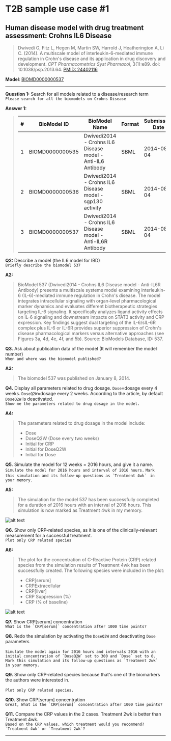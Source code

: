 # T2B sample use case #1
## Human disease model with drug treatment assessment: Crohns IL6 Disease

> Dwivedi G, Fitz L, Hegen M, Martin SW, Harrold J, Heatherington A, Li C. (2014). A multiscale model of interleukin-6-mediated immune regulation in Crohn's disease and its application in drug discovery and development. *CPT Pharmacometrics Syst Pharmacol*, 3(1):e89. doi: 10.1038/psp.2013.64. [PMID: 24402116](https://pubmed.ncbi.nlm.nih.gov/24402116/)

**Model**: [BIOMD0000000537](https://www.ebi.ac.uk/biomodels/BIOMD0000000537)

<hr>

**Question 1:** Search for all models related to a disease/research term <br>
```Please search for all the biomodels on Crohns Disease```

**Answer 1:** 
>| # | BioModel ID | BioModel Name | Format | Submission Date |
>|---|-------------|---------------|---------|-----------------|
>| 1 | BIOMD0000000535 | Dwivedi2014 - Crohns IL6 Disease model - Anti-IL6 Antibody | SBML | 2014-08-04 |
>| 2 | BIOMD0000000536 | Dwivedi2014 - Crohns IL6 Disease model - sgp130 activity | SBML | 2014-08-04 |
>| 3 | BIOMD0000000537 | Dwivedi2014 - Crohns IL6 Disease model - Anti-IL6R Antibody | SBML | 2014-08-04 |



**Q2:** Describe a model (the IL6 model for IBD) <br>
```Briefly describe the biomodel 537```

**A2:**

> BioModel 537 (Dwivedi2014 - Crohns IL6 Disease model - Anti-IL6R Antibody) presents a multiscale systems model examining interleukin-6 (IL-6)-mediated immune regulation in Crohn's disease. The model integrates intracellular signaling with organ-level pharmacological marker dynamics and evaluates different biotherapeutic strategies targeting IL-6 signaling. It specifically analyzes ligand activity effects on IL-6 signaling and downstream impacts on STAT3 activity and CRP expression. Key findings suggest dual targeting of the IL-6/sIL-6R complex plus IL-6 or IL-6R provides superior suppression of Crohn's disease pharmacological markers versus alternative approaches (see Figures 3a, 4d, 4e, 4f, and 5b). Source: BioModels Database, ID: 537.

**Q3.** Ask about publication data of the model (It will remember the model number) <br>
```When and where was the biomodel published?```

**A3:**

> The biomodel 537 was published on January 8, 2014.

**Q4.** Display all parameters related to drug dosage. `Dose`=dosage every 4 weeks. `DoseQ2W`=dosage every 2 weeks. According to the article, by default `DoseQ2W` is
deactivated. <br>
```Show me the parameters related to drug dosage in the model.```

**A4:** <br>
> The parameters related to drug dosage in the model include:
> - Dose
> - DoseQ2W (Dose every two weeks)
> - Initial for CRP
> - Initial for DoseQ2W
> - Initial for Dose


**Q5.** Simulate the model for 12 weeks = 2016 hours, and give it a name. <br>
```Simulate the model for 2016 hours and interval of 2016 hours.```
```Mark this simulation and its follow-up questions as `Treatment 4wk` ```
```in your memory.```

**A5:**
>The simulation for the model 537 has been successfully completed for a duration of 2016 hours with an interval of 2016 hours. This simulation is now marked as Treatment 4wk in my memory.

![alt text](newplot.png)

**Q6.** Show only CRP-related species, as it is one of the clinically-relevant measurement for a successful treatment. <br>
```Plot only CRP related species```

**A6:**
>The plot for the concentration of C-Reactive Protein (CRP) related species from the simulation results of Treatment 4wk has been successfully created. The following species were included in the plot:
> - CRP[serum]
> - CRPExtracellular
> - CRP[liver]
> - CRP Suppression (%)
> - CRP (% of baseline)

![alt text](CRP.png)

**Q7.** Show CRP[serum] concentration <br>
```What is the `CRP[serum]` concentration after 1000 time points?```

**Q8.** Redo the simulation by activating the `DoseQ2W` and deactivating `Dose` parameters <br>  
```Simulate the model again for 2016 hours and intervals 2016 with an initial concentration of `DoseQ2W` set to 300 and `Dose` set to 0.```
```Mark this simulation and its follow-up questions as `Treatment 2wk` ```
```in your memory.```

**Q9.** Show only CRP-related species because that's one of the biomarkers the authors were interested in. <br>  
```Plot only CRP related species.```

**Q10.** Show CRP[serum] concentration <br>
```Great, What is the `CRP[serum]` concentration after 1000 time points?```

**Q11.** Compare the CRP values in the 2 cases. Treatment 2wk is better than Treatment 4wk. <br>
```Based on the CRP values, which treatment would you recommend? `Treatment 4wk` or `Treatment 2wk`?```

<hr>


